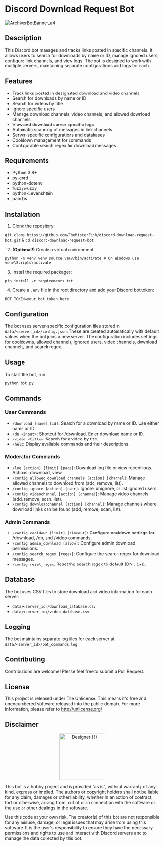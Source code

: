 # Discord Download Request Bot
![ArchiverBotBanner_a4](https://github.com/user-attachments/assets/c5f70ade-8acb-41c6-8268-830b096dc8d2)

## Description

This Discord bot manages and tracks links posted in specific channels. It allows users to search for downloads by name or ID, manage ignored users, configure link channels, and view logs. The bot is designed to work with multiple servers, maintaining separate configurations and logs for each.

## Features

- Track links posted in designated download and video channels
- Search for downloads by name or ID
- Search for videos by title
- Ignore specific users
- Manage download channels, video channels, and allowed download channels
- View and download server-specific logs
- Automatic scanning of messages in link channels
- Server-specific configurations and databases
- Cooldown management for commands
- Configurable search regex for download messages

## Requirements

- Python 3.8+
- py-cord
- python-dotenv
- fuzzywuzzy
- python-Levenshtein
- pandas

## Installation

1. Clone the repository:

```git clone https://github.com/TheMisterFish/discord-download-request-bot.git``` 
& 
 ```cd discord-download-request-bot ```

2. **(Optional!)** Create a virtual environment: 

```python -m venv venv source venv/bin/activate # On Windows use venv\Scripts\activate```


3. Install the required packages:

```pip install -r requirements.txt```


4. Create a `.env` file in the root directory and add your Discord bot token:

```BOT_TOKEN=your_bot_token_here```


## Configuration

The bot uses server-specific configuration files stored in `data/<server_id>/config.json`. These are created automatically with default values when the bot joins a new server. The configuration includes settings for cooldowns, allowed channels, ignored users, video channels, download channels, and search regex.

## Usage

To start the bot, run:

`python bot.py`


## Commands

### User Commands
- `/download [name] [id]`: Search for a download by name or ID. Use either name or ID.
- `/dn <input>`: Shortcut for /download. Enter download name or ID.
- `/video <title>`: Search for a video by title.
- `/help`: Display available commands and their descriptions.

### Moderator Commands
- `/log [action] [limit] [page]`: Download log file or view recent logs. Actions: download, view.
- `/config allowed_download_channels [action] [channel]`: Manage allowed channels to download from (add, remove, list).
- `/config ignore [action] [user]`: Ignore, unignore, or list ignored users.
- `/config videochannel [action] [channel]`: Manage video channels (add, remove, scan, list).
- `/config downloadchannel [action] [channel]`: Manage channels where download links can be found (add, remove, scan, list).

### Admin Commands
- `/config cooldown [limit] [timeout]`: Configure cooldown settings for /download, /dn, and /video commands.
- `/config admin_download [allow]`: Configure admin download permissions.
- `/config search_regex [regex]`: Configure the search regex for download messages.
- `/config reset_regex`: Reset the search regex to default (DN : (.+)).

## Database

The bot uses CSV files to store download and video information for each server:
- `data/<server_id>/download_database.csv`
- `data/<server_id>/video_database.csv`

## Logging

The bot maintains separate log files for each server at `data/<server_id>/bot_commands.log`.

## Contributing

Contributions are welcome! Please feel free to submit a Pull Request.

## License

This project is released under The Unlicense. This means it's free and unencumbered software released into the public domain. For more information, please refer to <http://unlicense.org/>

## Disclaimer

<p align="center">
  <img src="https://github.com/user-attachments/assets/188306c5-6079-4f3e-80fd-e2f9c7449cd5" alt="Designer (3)" width="150px">
</p>

This bot is a hobby project and is provided "as is", without warranty of any kind, express or implied. The authors or copyright holders shall not be liable for any claim, damages or other liability, whether in an action of contract, tort or otherwise, arising from, out of or in connection with the software or the use or other dealings in the software.

Use this code at your own risk. The creator(s) of this bot are not responsible for any misuse, damage, or legal issues that may arise from using this software. It is the user's responsibility to ensure they have the necessary permissions and rights to use and interact with Discord servers and to manage the data collected by this bot.
